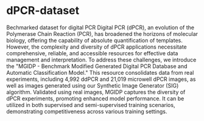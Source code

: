 # dPCR-dataset
Bechmarked dataset for digital PCR
Digital PCR (dPCR), an evolution of the Polymerase Chain Reaction (PCR), has broadened the horizons of molecular biology, offering the capability of absolute quantification of templates. However, the complexity and diversity of dPCR applications necessitate comprehensive, reliable, and accessible resources for effective data management and interpretation. 
To address these challenges, we introduce the "MGIDP - Benchmark Modified Generated Digital PCR Database and Automatic Classification Model." This resource consolidates data from real experiments, including 4,992 ddPCR and 21,019 microwell dPCR images, as well as images generated using our Synthetic Image Generator (SIG) algorithm. 
Validated using real images, MGIDP captures the diversity of dPCR experiments, promoting enhanced model performance. It can be utilized in both supervised and semi-supervised training scenarios, demonstrating competitiveness across various training settings. 

